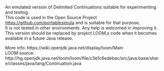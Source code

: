 An emulated version of Delimited Continuations suitable for experimenting and testing.
<br>This code is used in the Open Source Project https://github.com/portablesimula
and is suitable for that purpose.
<br>It is not tested in other environments. Any help is welcomed in improving it.
<br>This version should be replaced by project LOOM,s code when it becomes available in a future Java release.
<p>
More info: https://wiki.openjdk.java.net/display/loom/Main
<br>LOOM source: http://hg.openjdk.java.net/loom/loom/file/c3e1c6edebac/src/java.base/share/classes/java/lang/Continuation.java
